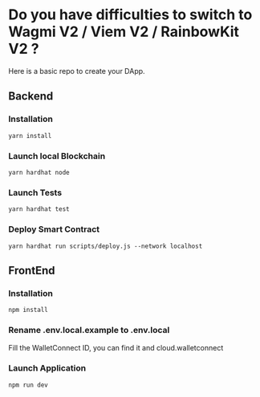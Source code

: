 # Do you have difficulties to switch to Wagmi V2 / Viem V2 / RainbowKit V2 ?

Here is a basic repo to create your DApp.

## Backend 

### Installation

```yarn install```

### Launch local Blockchain

```yarn hardhat node```

### Launch Tests

```yarn hardhat test```

### Deploy Smart Contract

```yarn hardhat run scripts/deploy.js --network localhost```

## FrontEnd

### Installation

```npm install```

### Rename .env.local.example to .env.local

Fill the WalletConnect ID, you can find it and cloud.walletconnect

### Launch Application

```npm run dev```